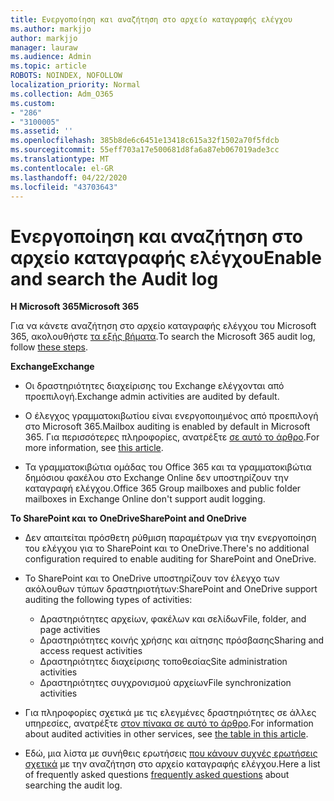 ```yaml
---
title: Ενεργοποίηση και αναζήτηση στο αρχείο καταγραφής ελέγχου
ms.author: markjjo
author: markjjo
manager: lauraw
ms.audience: Admin
ms.topic: article
ROBOTS: NOINDEX, NOFOLLOW
localization_priority: Normal
ms.collection: Adm_O365
ms.custom:
- "286"
- "3100005"
ms.assetid: ''
ms.openlocfilehash: 385b8de6c6451e13418c615a32f1502a70f5fdcb
ms.sourcegitcommit: 55eff703a17e500681d8fa6a87eb067019ade3cc
ms.translationtype: MT
ms.contentlocale: el-GR
ms.lasthandoff: 04/22/2020
ms.locfileid: "43703643"
---
```

# <a name="enable-and-search-the-audit-log"></a><span data-ttu-id="50031-102">Ενεργοποίηση και αναζήτηση στο αρχείο καταγραφής ελέγχου</span><span class="sxs-lookup"><span data-stu-id="50031-102">Enable and search the Audit log</span></span>

<span data-ttu-id="50031-103">**Η Microsoft 365**</span><span class="sxs-lookup"><span data-stu-id="50031-103">**Microsoft 365**</span></span>

<span data-ttu-id="50031-104">Για να κάνετε αναζήτηση στο αρχείο καταγραφής ελέγχου του Microsoft 365, ακολουθήστε [τα εξής βήματα](https://docs.microsoft.com/office365/securitycompliance/search-the-audit-log-in-security-and-compliance#search-the-audit-log).</span><span class="sxs-lookup"><span data-stu-id="50031-104">To search the Microsoft 365 audit log, follow [these steps](https://docs.microsoft.com/office365/securitycompliance/search-the-audit-log-in-security-and-compliance#search-the-audit-log).</span></span>

<span data-ttu-id="50031-105">**Exchange**</span><span class="sxs-lookup"><span data-stu-id="50031-105">**Exchange**</span></span>

- <span data-ttu-id="50031-106">Οι δραστηριότητες διαχείρισης του Exchange ελέγχονται από προεπιλογή.</span><span class="sxs-lookup"><span data-stu-id="50031-106">Exchange admin activities are audited by default.</span></span>

- <span data-ttu-id="50031-107">Ο έλεγχος γραμματοκιβωτίου είναι ενεργοποιημένος από προεπιλογή στο Microsoft 365.</span><span class="sxs-lookup"><span data-stu-id="50031-107">Mailbox auditing is enabled by default in Microsoft 365.</span></span> <span data-ttu-id="50031-108">Για περισσότερες πληροφορίες, ανατρέξτε [σε αυτό το άρθρο](https://docs.microsoft.com/office365/securitycompliance/enable-mailbox-auditing).</span><span class="sxs-lookup"><span data-stu-id="50031-108">For more information, see  [this article](https://docs.microsoft.com/office365/securitycompliance/enable-mailbox-auditing).</span></span>

- <span data-ttu-id="50031-109">Τα γραμματοκιβώτια ομάδας του Office 365 και τα γραμματοκιβώτια δημόσιου φακέλου στο Exchange Online δεν υποστηρίζουν την καταγραφή ελέγχου.</span><span class="sxs-lookup"><span data-stu-id="50031-109">Office 365 Group mailboxes and public folder mailboxes in Exchange Online don't support audit logging.</span></span>

<span data-ttu-id="50031-110">**Το SharePoint και το OneDrive**</span><span class="sxs-lookup"><span data-stu-id="50031-110">**SharePoint and OneDrive**</span></span>

- <span data-ttu-id="50031-111">Δεν απαιτείται πρόσθετη ρύθμιση παραμέτρων για την ενεργοποίηση του ελέγχου για το SharePoint και το OneDrive.</span><span class="sxs-lookup"><span data-stu-id="50031-111">There's no additional configuration required to enable auditing for SharePoint and OneDrive.</span></span>

- <span data-ttu-id="50031-112">Το SharePoint και το OneDrive υποστηρίζουν τον έλεγχο των ακόλουθων τύπων δραστηριοτήτων:</span><span class="sxs-lookup"><span data-stu-id="50031-112">SharePoint and OneDrive support auditing the following types of activities:</span></span>

    - <span data-ttu-id="50031-113">Δραστηριότητες αρχείων, φακέλων και σελίδων</span><span class="sxs-lookup"><span data-stu-id="50031-113">File, folder, and page activities</span></span>
    - <span data-ttu-id="50031-114">Δραστηριότητες κοινής χρήσης και αίτησης πρόσβασης</span><span class="sxs-lookup"><span data-stu-id="50031-114">Sharing and access request activities</span></span>
    - <span data-ttu-id="50031-115">Δραστηριότητες διαχείρισης τοποθεσίας</span><span class="sxs-lookup"><span data-stu-id="50031-115">Site administration activities</span></span>
    - <span data-ttu-id="50031-116">Δραστηριότητες συγχρονισμού αρχείων</span><span class="sxs-lookup"><span data-stu-id="50031-116">File synchronization activities</span></span>

- <span data-ttu-id="50031-117">Για πληροφορίες σχετικά με τις ελεγμένες δραστηριότητες σε άλλες υπηρεσίες, ανατρέξτε [στον πίνακα σε αυτό το άρθρο](https://docs.microsoft.com/office365/securitycompliance/search-the-audit-log-in-security-and-compliance#audited-activities).</span><span class="sxs-lookup"><span data-stu-id="50031-117">For information about audited activities in other services, see  [the table in this article](https://docs.microsoft.com/office365/securitycompliance/search-the-audit-log-in-security-and-compliance#audited-activities).</span></span>

- <span data-ttu-id="50031-118">Εδώ, μια λίστα με συνήθεις ερωτήσεις [που κάνουν συχνές ερωτήσεις σχετικά](https://docs.microsoft.com/office365/securitycompliance/search-the-audit-log-in-security-and-compliance#frequently-asked-questions) με την αναζήτηση στο αρχείο καταγραφής ελέγχου.</span><span class="sxs-lookup"><span data-stu-id="50031-118">Here a list of frequently asked questions [frequently asked questions](https://docs.microsoft.com/office365/securitycompliance/search-the-audit-log-in-security-and-compliance#frequently-asked-questions) about searching the audit log.</span></span>